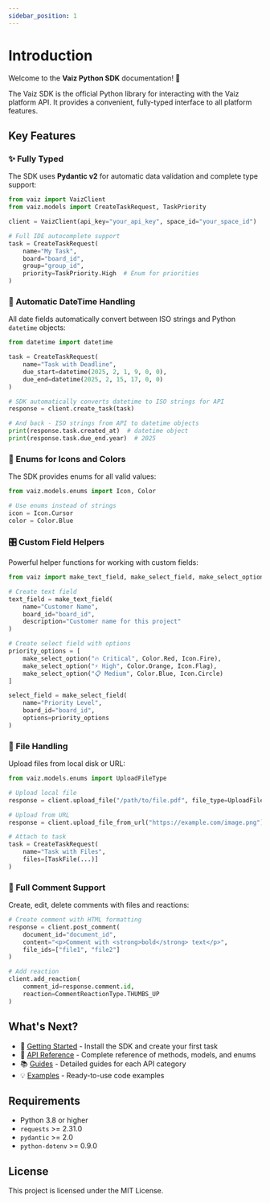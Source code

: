 ```yaml
---
sidebar_position: 1
---
```


# Introduction

Welcome to the **Vaiz Python SDK** documentation! 🎉

The Vaiz SDK is the official Python library for interacting with the Vaiz platform API. It provides a convenient, fully-typed interface to all platform features.

## Key Features

### ✨ Fully Typed

The SDK uses **Pydantic v2** for automatic data validation and complete type support:

```python
from vaiz import VaizClient
from vaiz.models import CreateTaskRequest, TaskPriority

client = VaizClient(api_key="your_api_key", space_id="your_space_id")

# Full IDE autocomplete support
task = CreateTaskRequest(
    name="My Task",
    board="board_id",
    group="group_id",
    priority=TaskPriority.High  # Enum for priorities
)
```

### 📅 Automatic DateTime Handling

All date fields automatically convert between ISO strings and Python `datetime` objects:

```python
from datetime import datetime

task = CreateTaskRequest(
    name="Task with Deadline",
    due_start=datetime(2025, 2, 1, 9, 0, 0),
    due_end=datetime(2025, 2, 15, 17, 0, 0)
)

# SDK automatically converts datetime to ISO strings for API
response = client.create_task(task)

# And back - ISO strings from API to datetime objects
print(response.task.created_at)  # datetime object
print(response.task.due_end.year)  # 2025
```

### 🎨 Enums for Icons and Colors

The SDK provides enums for all valid values:

```python
from vaiz.models.enums import Icon, Color

# Use enums instead of strings
icon = Icon.Cursor
color = Color.Blue
```

### 🎛️ Custom Field Helpers

Powerful helper functions for working with custom fields:

```python
from vaiz import make_text_field, make_select_field, make_select_option

# Create text field
text_field = make_text_field(
    name="Customer Name",
    board_id="board_id",
    description="Customer name for this project"
)

# Create select field with options
priority_options = [
    make_select_option("🔥 Critical", Color.Red, Icon.Fire),
    make_select_option("⚡ High", Color.Orange, Icon.Flag),
    make_select_option("📋 Medium", Color.Blue, Icon.Circle)
]

select_field = make_select_field(
    name="Priority Level",
    board_id="board_id",
    options=priority_options
)
```

### 📁 File Handling

Upload files from local disk or URL:

```python
from vaiz.models.enums import UploadFileType

# Upload local file
response = client.upload_file("/path/to/file.pdf", file_type=UploadFileType.Pdf)

# Upload from URL
response = client.upload_file_from_url("https://example.com/image.png")

# Attach to task
task = CreateTaskRequest(
    name="Task with Files",
    files=[TaskFile(...)]
)
```

### 💬 Full Comment Support

Create, edit, delete comments with files and reactions:

```python
# Create comment with HTML formatting
response = client.post_comment(
    document_id="document_id",
    content="<p>Comment with <strong>bold</strong> text</p>",
    file_ids=["file1", "file2"]
)

# Add reaction
client.add_reaction(
    comment_id=response.comment.id,
    reaction=CommentReactionType.THUMBS_UP
)
```

## What's Next?

- 🚀 [Getting Started](/) - Install the SDK and create your first task
- 📖 [API Reference](./api-reference/overview) - Complete reference of methods, models, and enums
- 📚 [Guides](./guides/overview) - Detailed guides for each API category
- 💡 [Examples](./examples) - Ready-to-use code examples

## Requirements

- Python 3.8 or higher
- `requests` >= 2.31.0
- `pydantic` >= 2.0
- `python-dotenv` >= 0.9.0

## License

This project is licensed under the MIT License.

